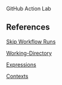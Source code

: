 GitHub Action Lab

## References

[Skip Workflow Runs](https://docs.github.com/en/actions/managing-workflow-runs/skipping-workflow-runs)

[Working-Directory](https://docs.github.com/en/actions/using-workflows/workflow-syntax-for-github-actions#defaultsrun)

[Expressions](https://docs.github.com/en/actions/learn-github-actions/expressions#about-expressions)

[Contexts](https://docs.github.com/en/actions/learn-github-actions/contexts)
